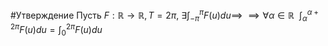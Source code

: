 #Утверждение 
Пусть  $F: \mathbb{R} \to \mathbb{R}, T=2\pi,\ \exists\int_{-\pi}^{\pi}F(u)du \implies$
$\implies\forall\alpha\in\mathbb{R}\ \ 
\int_\alpha^{\alpha+2\pi}F(u)du = \int_0^{2\pi}F(u)du$
